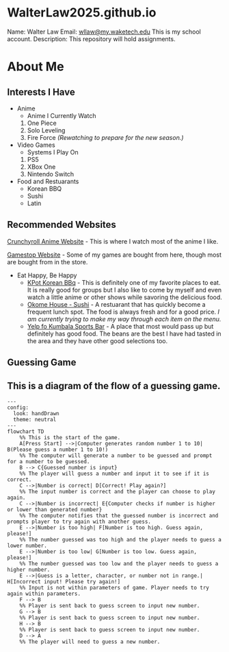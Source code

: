 # WalterLaw2025.github.io
Name: Walter Law
Email: wllaw@my.waketech.edu
This is my school account.
Description: This repository will hold assignments.
# About Me
## Interests I Have
* Anime
     * Anime I Currently Watch
  1. One Piece
  2. Solo Leveling
  3. Fire Force *(Rewatching to prepare for the new season.)*
* Video Games
     * Systems I Play On
  1. PS5
  2. XBox One
  3. Nintendo Switch
* Food and Restuarants
     * Korean BBQ
     * Sushi
     * Latin

## Recommended Websites
[Crunchyroll Anime Website](https://www.crunchyroll.com/) - This is where I watch most of the anime I like.

[Gamestop Website](https://www.gamestop.com/) - Some of my games are bought from here, though most are bought from in the store.
* Eat Happy, Be Happy
     * [KPot Korean BBq](https://thekpot.com/) - This is definitely one of my favorite places to eat. It is really good for groups but I also like to come by myself and even watch a little anime or other shows while savoring the delicious food.
     * [Okome House - Sushi](https://www.okomehouse.com/) - A restuarant that has quickly become a frequent lunch spot. The food is always fresh and for a good price. *I am currently trying to make my way through each item on the menu.*
     * [Yelp fo Kumbala Sports Bar](https://www.yelp.com/biz/kumbala-bar-and-grill-raleigh) - A place that most would pass up but definitely has good food. The beans are the best I have had tasted in the area and they have other good selections too.


## Guessing Game
## This is a diagram of the flow of a guessing game.

```mermaid
---
config:
  look: handDrawn
  theme: neutral
---
flowchart TD
    %% This is the start of the game.
    A[Press Start] -->|Computer generates random number 1 to 10| B(Please guess a number 1 to 10!)
    %% The computer will generate a number to be guessed and prompt for a number to be guessed.
    B --> C{Guessed number is input}
    %% The player will guess a number and input it to see if it is correct.
    C -->|Number is correct| D[Correct! Play again?]
    %% The input number is correct and the player can choose to play again.
    C -->|Number is incorrect| E{Computer checks if number is higher or lower than generated number}
    %% The computer notifies that the guessed number is incorrect and prompts player to try again with another guess. 
    E -->|Number is too high| F[Number is too high. Guess again, please!]
    %% The number guessed was too high and the player needs to guess a lower number.
    E -->|Number is too low| G[Number is too low. Guess again, please!]
    %% The number guessed was too low and the player needs to guess a higher number.
    E -->|Guess is a letter, character, or number not in range.| H[Incorrect input! Please try again!]
    %% Input is not within parameters of game. Player needs to try again within parameters.
    F --> B 
    %% Player is sent back to guess screen to input new number.
    G --> B 
    %% Player is sent back to guess screen to input new number.
    H --> B 
    %% Player is sent back to guess screen to input new number.
    D --> A
    %% The player will need to guess a new number.
```    
